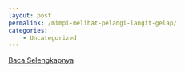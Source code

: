 ```yaml
---
layout: post
permalink: /mimpi-melihat-pelangi-langit-gelap/
categories:
    - Uncategorized
---
```


[Baca Selengkapnya](/05)